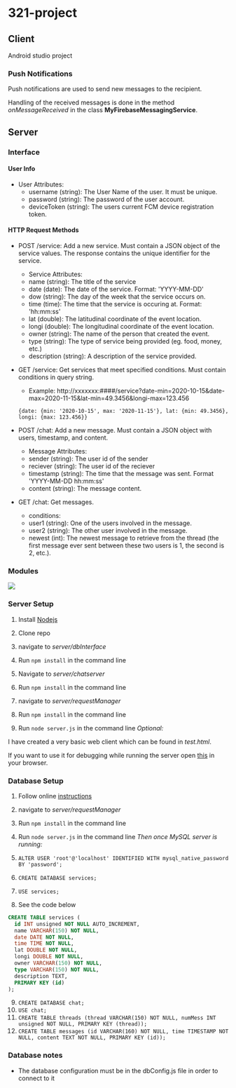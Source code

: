 # 321-project

## Client
Android studio project

### Push Notifications
Push notifications are used to send new messages to the recipient.

Handling of the received messages is done in the method *onMessageReceived* in the class **MyFirebaseMessagingService**.

## Server

### Interface

#### User Info
-   User Attributes:
    -   username (string): The User Name of the user. It must be unique.
    -   password (string): The password of the user account.
    -   deviceToken (string): The users current FCM device registration token.
      

#### HTTP Request Methods
-   POST /service: Add a new service. Must contain a JSON object of the service values. The response contains the unique identifier for the service.

    -   Service Attributes:
      -   name (string): The title of the service
      -   date (date): The date of the service. Format: 'YYYY-MM-DD'
      -   dow (string): The day of the week that the service occurs on.
      -   time (time): The time that the service is occuring at. Format: 'hh:mm:ss'
      -   lat (double): The latitudinal coordinate of the event location.
      -   longi (double): The longitudinal coordinate of the event location.
      -   owner (string): The name of the person that created the event.
      -   type (string): The type of service being provided (eg. food, money, etc.)
      -   description (string): A description of the service provided.

-   GET /service: Get services that meet specified conditions. Must contain conditions in query string.
    -   Example: http://xxxxxxx:####/service?date-min=2020-10-15&date-max=2020-11-15&lat-min=49.3456&longi-max=123.456

    `{date: {min: '2020-10-15', max: '2020-11-15'}, lat: {min: 49.3456}, longi: {max: 123.456}}`

-   POST /chat: Add a new message. Must contain a JSON object with users, timestamp, and content.
    -   Message Attributes:
      -   sender (string): The user id of the sender
      -   reciever (string): The user id of the reciever
      -   timestamp (string): The time that the message was sent. Format 'YYYY-MM-DD hh:mm:ss'
      -   content (string): The message content.

-   GET /chat: Get messages.
    -   conditions:
      -   user1 (string): One of the users involved in the message.
      -   user2 (string): The other user involved in the message.
      -   newest (int): The newest message to retrieve from the thread (the first message ever sent between these two users is 1, the second is 2, etc.). 

### Modules
![](imgs/server_modules.png?raw=true)

### Server Setup
1.  Install [Nodejs](https://nodejs.org/en/download/)
 
2.  Clone repo
 
3.  navigate to *server/dbInterface*
 
4.  Run `npm install` in the command line
 
5.  Navigate to *server/chatserver*
 
6.  Run `npm install` in the command line
 
7.  navigate to *server/requestManager*
 
8.  Run `npm install` in the command line
 
9.  Run `node server.js` in the command line
*Optional:*

I have created a very basic web client which can be found in *test.html*. 

If you want to use it for debugging while running the server open [this](http://localhost:3000/)
in your browser.

### Database Setup

1.  Follow online [instructions](https://dev.mysql.com/doc/mysql-getting-started/en/#mysql-getting-started-installing)

2.  navigate to *server/requestManager*

3.  Run `npm install` in the command line

4.  Run `node server.js` in the command line
*Then once MySQL server is running:*

5.  `ALTER USER 'root'@'localhost' IDENTIFIED WITH mysql_native_password BY 'password';`

6.  `CREATE DATABASE services;`

7.  `USE services;`

8.  See the code below
``` sql
CREATE TABLE services (
  id INT unsigned NOT NULL AUTO_INCREMENT,
  name VARCHAR(150) NOT NULL,
  date DATE NOT NULL,
  time TIME NOT NULL,
  lat DOUBLE NOT NULL,
  longi DOUBLE NOT NULL,
  owner VARCHAR(150) NOT NULL,
  type VARCHAR(150) NOT NULL,
  description TEXT,
  PRIMARY KEY (id)
);
```

9.  `CREATE DATABASE chat;`
10. `USE chat;`
11. `CREATE TABLE threads (thread VARCHAR(150) NOT NULL, numMess INT unsigned NOT NULL, PRIMARY KEY (thread));`
12. `CREATE TABLE messages (id VARCHAR(160) NOT NULL, time TIMESTAMP NOT NULL, content TEXT NOT NULL, PRIMARY KEY (id));`

### Database notes

-   The database configuration must be in the dbConfig.js file in order to connect to it

  
